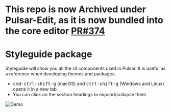 # This repo is now Archived under Pulsar-Edit, as it is now bundled into the core editor [PR#374](https://github.com/pulsar-edit/pulsar/pull/374)

# Styleguide package

Styleguide will show you all the UI components used in Pulsar. It is useful as a reference when developing themes and packages.

* <kbd>cmd-ctrl-shift-g</kbd> (macOS) and <kbd>ctrl-shift-g</kbd> (Windows and Linux) opens it in a new tab
* You can click on the section headings to expand/collapse them

![Demo](https://cloud.githubusercontent.com/assets/378023/15767543/ccecf9bc-2983-11e6-9c5e-d228d39f52b0.png)
